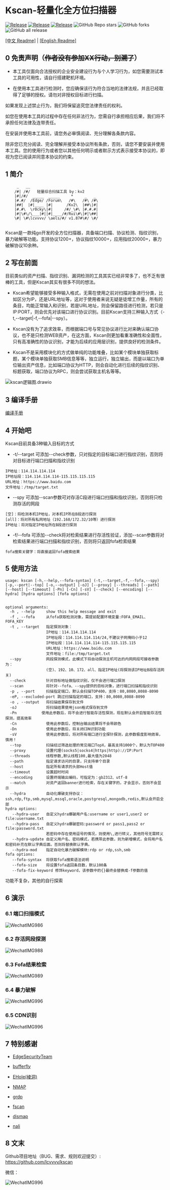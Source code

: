 # Kscan-轻量化全方位扫描器
<a href="https://github.com/lcvvvv/kscan"><img alt="Release" src="https://img.shields.io/badge/golang-1.8+-9cf"></a>
<a href="https://github.com/lcvvvv/kscan"><img alt="Release" src="https://img.shields.io/badge/kscan-1.86-ff69b4"></a>
<a href="https://github.com/lcvvvv/kscan"><img alt="Release" src="https://img.shields.io/badge/LICENSE-GPL-important"></a>
![GitHub Repo stars](https://img.shields.io/github/stars/lcvvvv/kscan?color=success)
![GitHub forks](https://img.shields.io/github/forks/lcvvvv/kscan)
![GitHub all release](https://img.shields.io/github/downloads/lcvvvv/kscan/total?color=blueviolet) 

[[中文 Readme]][url-doczh]
|
[[English Readme]][url-docen]

## 0 免责声明（~~作者没有参加XX行动，别溯了~~）

- 本工具仅面向合法授权的企业安全建设行为与个人学习行为，如您需要测试本工具的可用性，请自行搭建靶机环境。

- 在使用本工具进行检测时，您应确保该行为符合当地的法律法规，并且已经取得了足够的授权。请勿对非授权目标进行扫描。

如果发现上述禁止行为，我们将保留追究您法律责任的权利。

如您在使用本工具的过程中存在任何非法行为，您需自行承担相应后果，我们将不承担任何法律及连带责任。

在安装并使用本工具前，请您务必审慎阅读、充分理解各条款内容。

除非您已充分阅读、完全理解并接受本协议所有条款，否则，请您不要安装并使用本工具。您的使用行为或者您以其他任何明示或者默示方式表示接受本协议的，即视为您已阅读并同意本协议的约束。

## 1 简介

```
     _   __
    /#| /#/   轻量综合扫描工具 by：kv2
    |#|/#/  _____  _____     *     _   _
    |#.#/  /Edge/ /Forum\   /#\   /#\ /#\
    |##|  |#|____ |#|      /Kv2\  |##\|#|
    |#.#\  \r0cky\|#|     /#/_\#\ |#.#.#|
    |#|\#\/\___|#||#|____/#/Rui\#\|#|\##|
    \#| \#\lcvvvv/ \aels/#/ v1.87#\#/ \#/
	
```

Kscan是一款纯go开发的全方位扫描器，具备端口扫描、协议检测、指纹识别，暴力破解等功能。支持协议1200+，协议指纹10000+，应用指纹20000+，暴力破解协议10余种。 

## 2 写在前面

目前类似的资产扫描、指纹识别、漏洞检测的工具其实已经非常多了，也不乏有很棒的工具，但是Kscan其实有很多不同的想法。

- Kscan希望能够接受多种输入格式，无需在使用之前对扫描对象进行分类，比如区分为IP，还是URL地址等，这对于使用者来说无疑是徒增工作量，所有的条目，均能正常输入和识别，若是URL地址，则会保留路径进行检测，若只是IP:PORT，则会优先对该端口进行协议识别。目前Kscan支持三种输入方式（-t,--target|-f,--fofa|--spy）。

- Kscan没有为了追求效率，而根据端口号与常见协议进行比对来确认端口协议，也不是只检测WEB资产，在这方面，Kscan则更加看重准确性和全面性，只有高准确性的协议识别，才能为后续的应用层识别，提供良好的检测条件。

- Kscan不是采用模块化的方式做单纯的功能堆叠，比如某个模块单独获取标题，某个模块单独获取SMB信息等等，独立运行，独立输出，而是以端口为单位输出资产信息，比如端口协议为HTTP，则会自动化进行后续的指纹识别、标题获取，端口协议为RPC，则会尝试获取主机名等等。

![kscan逻辑图.drawio](assets/kscan逻辑图.drawio.png)

## 3 编译手册

[编译手册](https://github.com/lcvvvv/kscan/wiki/%E7%BC%96%E8%AF%91)

## 4 开始吧

Kscan目前具备3种输入目标的方式

- -t/--target 可添加--check参数，只对指定的目标端口进行指纹识别，否则将对目标进行端口扫描和指纹识别

```
IP地址：114.114.114.114
IP地址段：114.114.114.114-115.115.115.115
URL地址：https://www.baidu.com
文件地址：/tmp/target.txt
```

- --spy 可添加--scan参数可对存活C段进行端口扫描和指纹识别，否则将只检测存活的网段

```
[空]：将检测本机IP地址，对本机IP所在B段进行探测
[all]：将对所有私网地址（192.168/172.32/10等）进行探测
IP地址：将对指定IP地址所在B段进行探测
```


- -f/--fofa 可添加--check将对检索结果进行存活性验证，添加--scan参数将对检索结果进行端口扫描和指纹识别，否则将只返回fofa检索结果
```
fofa搜索关键字：将直接返回fofa搜索结果
```

## 5 使用方法

```
usage: kscan [-h,--help,--fofa-syntax] (-t,--target,-f,--fofa,--spy) [-p,--port|--top] [-o,--output] [-oJ] [--proxy] [--threads] [--path] [--host] [--timeout] [-Pn] [-Cn] [-sV] [--check] [--encoding] [--hydra] [hydra options] [fofa options]


optional arguments:
  -h , --help     show this help message and exit
  -f , --fofa     从fofa获取检测对象，需提前配置环境变量:FOFA_EMAIL、FOFA_KEY
  -t , --target   指定探测对象：
                  IP地址：114.114.114.114
                  IP地址段：114.114.114.114/24,不建议子网掩码小于12
                  IP地址段：114.114.114.114-115.115.115.115
                  URL地址：https://www.baidu.com
                  文件地址：file:/tmp/target.txt
  --spy           网段探测模式，此模式下将自动探测主机可达的内网网段可接收参数为：
                  (空)、192、10、172、all、指定IP地址(将探测该IP地址B段存活网关)
  --check         针对目标地址做指纹识别，仅不会进行端口探测
  --scan          将针对--fofa、--spy提供的目标对象，进行端口扫描和指纹识别
  -p , --port     扫描指定端口，默认会扫描TOP400，支持：80,8080,8088-8090
  -eP, --excluded-port 跳过扫描指定的端口，支持：80,8080,8088-8090
  -o , --output   将扫描结果保存到文件
  -oJ             将扫描结果使用json格式保存到文件
  -Pn          	使用此参数后，将不会进行智能存活性探测，现在默认会开启智能存活性探测，提高效率
  -Cn             使用此参数后，控制台输出结果将不会带颜色
  -Dn             使用此参数后，将关闭CDN识别功能
  -sV             使用此参数后，将对所有端口进行全探针探测，此参数极度影响效率，慎用！
  --top           扫描经过筛选处理的常见端口TopX，最高支持1000个，默认为TOP400
  --proxy         设置代理(socks5|socks4|https|http)://IP:Port
  --threads       线程参数,默认线程100,最大值为2048
  --path          指定请求访问的目录，只支持单个目录
  --host          指定所有请求的头部Host值
  --timeout       设置超时时间
  --encoding      设置终端输出编码，可指定为：gb2312、utf-8
  --match         对资产返回banner进行检索，存在关键字的，才会显示，否则不会显示
  --hydra         自动化爆破支持协议：ssh,rdp,ftp,smb,mysql,mssql,oracle,postgresql,mongodb,redis,默认会开启全部
hydra options:
   --hydra-user   自定义hydra爆破用户名:username or user1,user2 or file:username.txt
   --hydra-pass   自定义hydra爆破密码:password or pass1,pass2 or file:password.txt
                  若密码中存在使用逗号的情况，则使用\,进行转义，其他符号无需转义
   --hydra-update 自定义用户名、密码模式，若携带此参数，则为新增模式，会将用户名和密码补充在默认字典后面。否则将替换默认字典。
   --hydra-mod    指定自动化暴力破解模块:rdp or rdp,ssh,smb
fofa options:
   --fofa-syntax  将获取fofa搜索语法说明
   --fofa-size    将设置fofa返回条目数，默认100条
   --fofa-fix-keyword 修饰keyword，该参数中的{}最终会替换成-f参数的值
```

功能不复杂，其他的自行探索

## 6 演示

### 6.1 端口扫描模式

![WechatIMG986](assets/端口扫描演示.png)

### 6.2 存活网段探测

![WechatIMG988](assets/存活网段检测演示.jpg)

### 6.3 Fofa结果检索

![WechatIMG989](assets/Fofa结果检索演示.png)

### 6.4 暴力破解

![WechatIMG996](assets/Hydra功能演示.png)

### 6.5 CDN识别

![WechatIMG996](assets/CDN识别演示.jpg)

## 7 特别感谢

- [EdgeSecurityTeam](https://github.com/EdgeSecurityTeam)

- [bufferfly](https://github.com/dr0op/bufferfly)

- [EHole(棱洞)](https://github.com/EdgeSecurityTeam/EHole)

- [NMAP](https://github.com/nmap/nmap/)

- [grdp](https://github.com/tomatome/grdp/)

- [fscan](https://github.com/shadow1ng/fscan)

- [dismap](https://github.com/zhzyker/dismap)

- [nali](https://github.com/zu1k/nali)

## 8 文末

Github项目地址（BUG、需求、规则欢迎提交）: https://github.com/lcvvvv/kscan

微信：

![WechatIMG996](assets/image-20210220164117921.jpg)

[url-doczh]: README.md
[url-docen]: README_ENG.md
